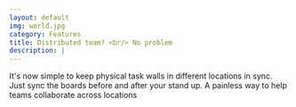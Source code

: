 ```yaml
---
layout: default
img: world.jpg
category: Features
title: Distributed team? <br/> No problem
description: |
---
```

It's now simple to keep physical task walls in different locations in sync. Just sync the
boards before and after your stand up. A painless way to help teams collaborate across locations